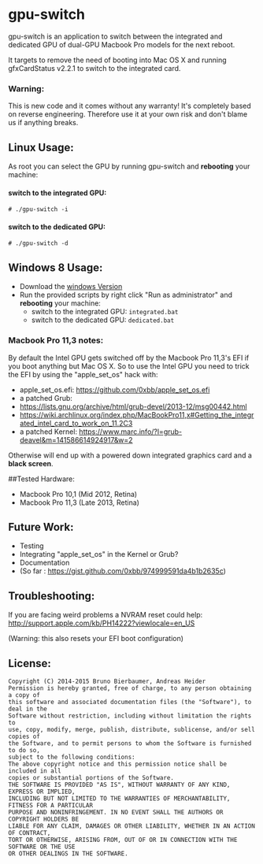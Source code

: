# gpu-switch
gpu-switch is an application to switch between the integrated and dedicated GPU of dual-GPU Macbook Pro models for the next reboot.

It targets to remove the need of booting into Mac OS X and running gfxCardStatus v2.2.1 to switch to the integrated card.

### Warning:
This is new code and it comes without any warranty! It's completely based on reverse engineering. Therefore use it at your own risk and don't blame us if anything breaks.

## Linux Usage:
As root you can select the GPU by running gpu-switch and **rebooting** your machine: 
#### switch to the integrated GPU:
``# ./gpu-switch -i``
#### switch to the dedicated GPU:
``# ./gpu-switch -d``

## Windows 8 Usage:
* Download the [windows Version](https://github.com/0xbb/gpu-switch/releases/download/v0/gpu-switch-windows.zip)
* Run the provided scripts by right click "Run as administrator"  and **rebooting** your machine:
  * switch to the integrated GPU:  ``integrated.bat``
  * switch to the dedicated GPU: ``dedicated.bat``

### Macbook Pro 11,3 notes:
By default the Intel GPU gets switched off by the Macbook Pro 11,3's EFI if you boot anything but Mac OS X.
So to use the Intel GPU you need to trick the EFI by using the "apple_set_os" hack with:
- apple_set_os.efi: https://github.com/0xbb/apple_set_os.efi
- a patched Grub:
 - https://lists.gnu.org/archive/html/grub-devel/2013-12/msg00442.html
 - https://wiki.archlinux.org/index.php/MacBookPro11,x#Getting_the_integrated_intel_card_to_work_on_11.2C3
- a patched Kernel: https://www.marc.info/?l=grub-deavel&m=141586614924917&w=2

Otherwise will end up with a powered down integrated graphics card and a **black screen**.

##Tested Hardware:
- Macbook Pro 10,1 (Mid 2012, Retina)
- Macbook Pro 11,3 (Late 2013, Retina) 

## Future Work:
- Testing
- Integrating "apple_set_os" in the Kernel or Grub?
- Documentation
 - (So far : https://gist.github.com/0xbb/974999591da4b1b2635c)

## Troubleshooting:
If you are facing weird problems a NVRAM reset could help:
http://support.apple.com/kb/PH14222?viewlocale=en_US

(Warning: this also resets your EFI boot configuration)

## License:
```
Copyright (C) 2014-2015 Bruno Bierbaumer, Andreas Heider
Permission is hereby granted, free of charge, to any person obtaining a copy of
this software and associated documentation files (the "Software"), to deal in the
Software without restriction, including without limitation the rights to
use, copy, modify, merge, publish, distribute, sublicense, and/or sell copies of
the Software, and to permit persons to whom the Software is furnished to do so,
subject to the following conditions:
The above copyright notice and this permission notice shall be included in all
copies or substantial portions of the Software.
THE SOFTWARE IS PROVIDED "AS IS", WITHOUT WARRANTY OF ANY KIND, EXPRESS OR IMPLIED,
INCLUDING BUT NOT LIMITED TO THE WARRANTIES OF MERCHANTABILITY, FITNESS FOR A PARTICULAR
PURPOSE AND NONINFRINGEMENT. IN NO EVENT SHALL THE AUTHORS OR COPYRIGHT HOLDERS BE
LIABLE FOR ANY CLAIM, DAMAGES OR OTHER LIABILITY, WHETHER IN AN ACTION OF CONTRACT,
TORT OR OTHERWISE, ARISING FROM, OUT OF OR IN CONNECTION WITH THE SOFTWARE OR THE USE
OR OTHER DEALINGS IN THE SOFTWARE.
```
